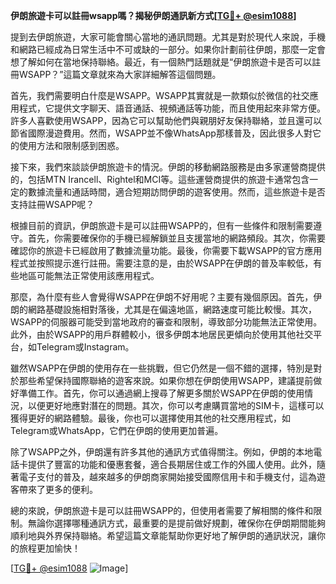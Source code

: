 **伊朗旅遊卡可以註冊wsapp嗎？揭秘伊朗通訊新方式[[TG💪+ @esim1088](https://t.me/s/esim1088)]**

提到去伊朗旅遊，大家可能會關心當地的通訊問題。尤其是對於現代人來說，手機和網路已經成為日常生活中不可或缺的一部分。如果你計劃前往伊朗，那麼一定會想了解如何在當地保持聯絡。最近，有一個熱門話題就是“伊朗旅遊卡是否可以註冊WSAPP？”這篇文章就來為大家詳細解答這個問題。

首先，我們需要明白什麼是WSAPP。WSAPP其實就是一款類似於微信的社交應用程式，它提供文字聊天、語音通話、視頻通話等功能，而且使用起來非常方便。許多人喜歡使用WSAPP，因為它可以幫助他們與親朋好友保持聯絡，並且還可以節省國際漫遊費用。然而，WSAPP並不像WhatsApp那樣普及，因此很多人對它的使用方法和限制感到困惑。

接下來，我們來談談伊朗旅遊卡的情況。伊朗的移動網路服務是由多家運營商提供的，包括MTN Irancell、Rightel和MCI等。這些運營商提供的旅遊卡通常包含一定的數據流量和通話時間，適合短期訪問伊朗的遊客使用。然而，這些旅遊卡是否支持註冊WSAPP呢？

根據目前的資訊，伊朗旅遊卡是可以註冊WSAPP的，但有一些條件和限制需要遵守。首先，你需要確保你的手機已經解鎖並且支援當地的網路頻段。其次，你需要確認你的旅遊卡已經啟用了數據流量功能。最後，你需要下載WSAPP的官方應用程式並按照提示進行註冊。需要注意的是，由於WSAPP在伊朗的普及率較低，有些地區可能無法正常使用該應用程式。

那麼，為什麼有些人會覺得WSAPP在伊朗不好用呢？主要有幾個原因。首先，伊朗的網路基礎設施相對落後，尤其是在偏遠地區，網路速度可能比較慢。其次，WSAPP的伺服器可能受到當地政府的審查和限制，導致部分功能無法正常使用。此外，由於WSAPP的用戶群體較小，很多伊朗本地居民更傾向於使用其他社交平台，如Telegram或Instagram。

雖然WSAPP在伊朗的使用存在一些挑戰，但它仍然是一個不錯的選擇，特別是對於那些希望保持國際聯絡的遊客來說。如果你想在伊朗使用WSAPP，建議提前做好準備工作。首先，你可以通過網上搜尋了解更多關於WSAPP在伊朗的使用情況，以便更好地應對潛在的問題。其次，你可以考慮購買當地的SIM卡，這樣可以獲得更好的網路體驗。最後，你也可以選擇使用其他的社交應用程式，如Telegram或WhatsApp，它們在伊朗的使用更加普遍。

除了WSAPP之外，伊朗還有許多其他的通訊方式值得關注。例如，伊朗的本地電話卡提供了豐富的功能和優惠套餐，適合長期居住或工作的外國人使用。此外，隨著電子支付的普及，越來越多的伊朗商家開始接受國際信用卡和手機支付，這為遊客帶來了更多的便利。

總的來說，伊朗旅遊卡是可以註冊WSAPP的，但使用者需要了解相關的條件和限制。無論你選擇哪種通訊方式，最重要的是提前做好規劃，確保你在伊朗期間能夠順利地與外界保持聯絡。希望這篇文章能幫助你更好地了解伊朗的通訊狀況，讓你的旅程更加愉快！

[[TG💪+ @esim1088](https://t.me/s/esim1088) ![Image](https://i.postimg.cc/4NQfJmqS/Snipaste-2025-05-13-00-14-12.png)]